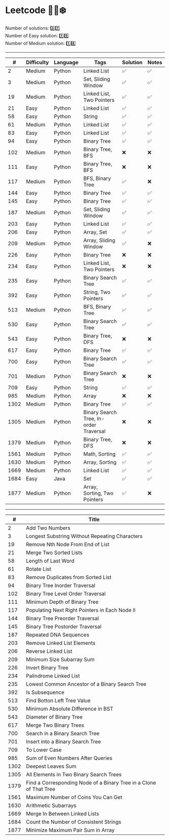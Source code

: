 # Leetcode :woman_technologist::snowflake:

Number of solutions: :three::seven: <br/>
Number of Easy solution: :one::nine: <br/>
Number of Medium solution: :one::eight:

---
| #    | Difficulty | Language | Tags                                   | Solution           | Notes              |
| ---- | ---------- | -------- | -------------------------------------- | ------------------ | ------------------ |
| 2    | Medium     | Python   | Linked List                            | :white_check_mark: | :white_check_mark: |
| 3    | Medium     | Python   | Set, Sliding Window                    | :white_check_mark: | :white_check_mark: |
| 19   | Medium     | Python   | Linked List, Two Pointers              | :white_check_mark: | :white_check_mark: |
| 21   | Easy       | Python   | Linked List                            | :white_check_mark: | :white_check_mark: |
| 58   | Easy       | Python   | String                                 | :white_check_mark: | :white_check_mark: |
| 61   | Medium     | Python   | Linked List                            | :white_check_mark: | :white_check_mark: |
| 83   | Easy       | Python   | Linked List                            | :white_check_mark: | :white_check_mark: |
| 94   | Easy       | Python   | Binary Tree                            | :white_check_mark: | :white_check_mark: |
| 102  | Medium     | Python   | Binary Tree, BFS                       | :x:                | :x:                |
| 111  | Easy       | Python   | Binary Tree, BFS                       | :x:                | :x:                |
| 117  | Medium     | Python   | BFS, Binary Tree                       | :white_check_mark: | :x:                |
| 144  | Easy       | Python   | Binary Tree                            | :white_check_mark: | :white_check_mark: |
| 145  | Easy       | Python   | Binary Tree                            | :white_check_mark: | :white_check_mark: |
| 187  | Medium     | Python   | Set, Sliding Window                    | :white_check_mark: | :white_check_mark: |
| 203  | Easy       | Python   | Linked List                            | :white_check_mark: | :white_check_mark: |
| 206  | Easy       | Python   | Array, Set                             | :white_check_mark: | :white_check_mark: |
| 209  | Medium     | Python   | Array, Sliding Window                  | :white_check_mark: | :x:                |
| 226  | Easy       | Python   | Binary Tree                            | :x:                | :x:                |
| 234  | Easy       | Python   | Linked List, Two Pointers              | :x:                | :x:                |
| 235  | Easy       | Python   | Binary Search Tree                     | :white_check_mark: | :white_check_mark: |
| 392  | Easy       | Python   | String, Two Pointers                   | :white_check_mark: | :white_check_mark: |
| 513  | Medium     | Python   | BFS, Binary Tree                       | :white_check_mark: | :white_check_mark: |
| 530  | Easy       | Python   | Binary Search Tree                     | :white_check_mark: | :white_check_mark: |
| 543  | Easy       | Python   | Binary Tree, DFS                       | :x:                | :x:                |
| 617  | Easy       | Python   | Binary Tree                            | :white_check_mark: | :white_check_mark: |
| 700  | Easy       | Python   | Binary Search Tree                     | :white_check_mark: | :white_check_mark: |
| 701  | Medium     | Python   | Binary Search Tree                     | :x:                | :x:                |
| 709  | Easy       | Python   | String                                 | :white_check_mark: | :white_check_mark: |
| 985  | Medium     | Python   | Array                                  | :x:                | :x:                |
| 1302 | Medium     | Python   | Binary Tree                            | :white_check_mark: | :white_check_mark: |
| 1305 | Medium     | Python   | Binary Search Tree, In-order Traversal | :x:                | :x:                |
| 1379 | Medium     | Python   | Binary Tree, DFS                       | :x:                | :x:                |
| 1561 | Medium     | Python   | Math, Sorting                          | :white_check_mark: | :white_check_mark: |
| 1630 | Medium     | Python   | Array, Sorting                         | :white_check_mark: | :white_check_mark: |
| 1669 | Medium     | Python   | Linked List                            | :white_check_mark: | :white_check_mark: |
| 1684 | Easy       | Java     | Set                                    | :white_check_mark: | :white_check_mark: |
| 1877 | Medium     | Python   | Array, Sorting, Two Pointers           | :white_check_mark: | :x:                |

---
| #    | Title                                                              |
| ---- | ------------------------------------------------------------------ |
| 2    | Add Two Numbers                                                    |
| 3    | Longest Substring Without Repeating Characters                     |
| 19   | Remove Nth Node From End of List                                   |
| 21   | Merge Two Sorted Lists                                             |
| 58   | Length of Last Word                                                |
| 61   | Rotate List                                                        |
| 83   | Remove Duplicates from Sorted List                                 |
| 94   | Binary Tree Inorder Traversal                                      |
| 102  | Binary Tree Level Order Traversal                                  |
| 111  | Minimum Depth of Binary Tree                                       |
| 117  | Populating Next Right Pointers in Each Node II                     |
| 144  | Binary Tree Preorder Traversal                                     |
| 145  | Binary Tree Postorder Traversal                                    |
| 187  | Repeated DNA Sequences                                             |
| 203  | Remove Linked List Elements                                        |
| 206  | Reverse Linked List                                                |
| 209  | Minimum Size Subarray Sum                                          |
| 226  | Invert Binary Tree                                                 |
| 234  | Palindrome Linked List                                             |
| 235  | Lowest Common Ancestor of a Binary Search Tree                     |
| 392  | Is Subsequence                                                     |
| 513  | Find Botton Left Tree Value                                        |
| 530  | Minimum Absolute Difference in BST                                 |
| 543  | Diameter of Binary Tree                                            |
| 617  | Merge Two Binary Trees                                             |
| 700  | Search in a Binary Search Tree                                     |
| 701  | Insert into a Binary Search Tree                                   |
| 709  | To Lower Case                                                      |
| 985  | Sum of Even Numbers After Queries                                  |
| 1302 | Deepest Leaves Sum                                                 |
| 1305 | All Elements in Two Binary Search Trees                            |
| 1379 | Find a Corresponding Node of a Binary Tree in a Clone of That Tree |
| 1561 | Maximum Number of Coins You Can Get                                |
| 1630 | Arithmetic Subarrays                                               |
| 1669 | Merge In Between Linked Lists                                      |
| 1684 | Count the Number of Consistent Strings                             |
| 1877 | Minimize Maximum Pair Sum in Array                                 |